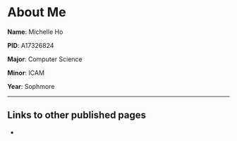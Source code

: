 # About Me
**Name**: Michelle Ho 

**PID**: A17326824

**Major**: Computer Science

**Minor**: ICAM

**Year**: Sophmore


---
 ## Links to other published pages
- 
